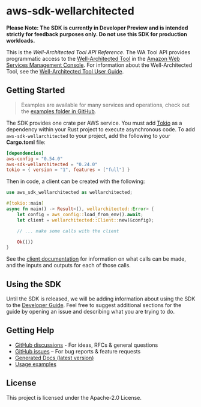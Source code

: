 # aws-sdk-wellarchitected

**Please Note: The SDK is currently in Developer Preview and is intended strictly for
feedback purposes only. Do not use this SDK for production workloads.**

This is the _Well-Architected Tool API Reference_. The WA Tool API provides programmatic access to the [Well-Architected Tool](http://aws.amazon.com/well-architected-tool) in the [Amazon Web Services Management Console](https://console.aws.amazon.com/wellarchitected). For information about the Well-Architected Tool, see the [Well-Architected Tool User Guide](https://docs.aws.amazon.com/wellarchitected/latest/userguide/intro.html).

## Getting Started

> Examples are available for many services and operations, check out the
> [examples folder in GitHub](https://github.com/awslabs/aws-sdk-rust/tree/main/examples).

The SDK provides one crate per AWS service. You must add [Tokio](https://crates.io/crates/tokio)
as a dependency within your Rust project to execute asynchronous code. To add `aws-sdk-wellarchitected` to
your project, add the following to your **Cargo.toml** file:

```toml
[dependencies]
aws-config = "0.54.0"
aws-sdk-wellarchitected = "0.24.0"
tokio = { version = "1", features = ["full"] }
```

Then in code, a client can be created with the following:

```rust
use aws_sdk_wellarchitected as wellarchitected;

#[tokio::main]
async fn main() -> Result<(), wellarchitected::Error> {
    let config = aws_config::load_from_env().await;
    let client = wellarchitected::Client::new(&config);

    // ... make some calls with the client

    Ok(())
}
```

See the [client documentation](https://docs.rs/aws-sdk-wellarchitected/latest/aws_sdk_wellarchitected/client/struct.Client.html)
for information on what calls can be made, and the inputs and outputs for each of those calls.

## Using the SDK

Until the SDK is released, we will be adding information about using the SDK to the
[Developer Guide](https://docs.aws.amazon.com/sdk-for-rust/latest/dg/welcome.html). Feel free to suggest
additional sections for the guide by opening an issue and describing what you are trying to do.

## Getting Help

* [GitHub discussions](https://github.com/awslabs/aws-sdk-rust/discussions) - For ideas, RFCs & general questions
* [GitHub issues](https://github.com/awslabs/aws-sdk-rust/issues/new/choose) – For bug reports & feature requests
* [Generated Docs (latest version)](https://awslabs.github.io/aws-sdk-rust/)
* [Usage examples](https://github.com/awslabs/aws-sdk-rust/tree/main/examples)

## License

This project is licensed under the Apache-2.0 License.

